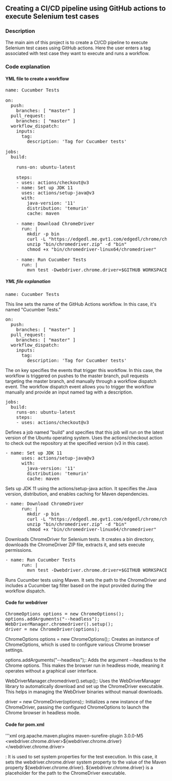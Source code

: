 ## Creating a CI/CD pipeline using GitHub actions to execute Selenium test cases

### Description
The main aim of this project is to create a CI/CD pipeline to execute Selenium test cases using GitHub actions. Here the user enters a tag associated with test case they want to execute and runs a workflow.


### Code explanation

#### YML file to create a workflow

<pre>
name: Cucumber Tests

on:
  push:
    branches: [ "master" ]
  pull_request:
    branches: [ "master" ]
  workflow_dispatch:
    inputs:
      tag:
        description: 'Tag for Cucumber tests'

jobs:
  build:

    runs-on: ubuntu-latest

    steps:
    - uses: actions/checkout@v3
    - name: Set up JDK 11
      uses: actions/setup-java@v3
      with:
        java-version: '11'
        distribution: 'temurin'
        cache: maven

    - name: Download ChromeDriver
      run: |
        mkdir -p bin
        curl -L "https://edgedl.me.gvt1.com/edgedl/chrome/chrome-for-testing/120.0.6099.109/linux64/chromedriver-linux64.zip" -o "bin/chromedriver.zip"
        unzip "bin/chromedriver.zip" -d "bin"
        chmod +x "bin/chromedriver-linux64/chromedriver"

    - name: Run Cucumber Tests
      run: |
        mvn test -Dwebdriver.chrome.driver=$GITHUB_WORKSPACE/bin/chromedriver -Dcucumber.filter.tags="${{ github.event.inputs.tag }}"
</pre>

##### YML file explanation

<pre>
name: Cucumber Tests
</pre>

This line sets the name of the GitHub Actions workflow. In this case, it's named "Cucumber Tests."

<pre>
on:
  push:
    branches: [ "master" ]
  pull_request:
    branches: [ "master" ]
  workflow_dispatch:
    inputs:
      tag:
        description: 'Tag for Cucumber tests'
</pre>

The on key specifies the events that trigger this workflow. In this case, the workflow is triggered on pushes to the master branch, pull requests targeting the master branch, and manually through a workflow dispatch event. The workflow dispatch event allows you to trigger the workflow manually and provide an input named tag with a description.

<pre>
jobs:
  build:
    runs-on: ubuntu-latest
    steps:
    - uses: actions/checkout@v3
</pre>

Defines a job named "build" and specifies that this job will run on the latest version of the Ubuntu operating system. Uses the actions/checkout action to check out the repository at the specified version (v3 in this case).

<pre>
- name: Set up JDK 11
      uses: actions/setup-java@v3
      with:
        java-version: '11'
        distribution: 'temurin'
        cache: maven
</pre>

Sets up JDK 11 using the actions/setup-java action. It specifies the Java version, distribution, and enables caching for Maven dependencies.

<pre>
- name: Download ChromeDriver
      run: |
        mkdir -p bin
        curl -L "https://edgedl.me.gvt1.com/edgedl/chrome/chrome-for-testing/120.0.6099.109/linux64/chromedriver-linux64.zip" -o "bin/chromedriver.zip"
        unzip "bin/chromedriver.zip" -d "bin"
        chmod +x "bin/chromedriver-linux64/chromedriver"
</pre>

Downloads ChromeDriver for Selenium tests. It creates a bin directory, downloads the ChromeDriver ZIP file, extracts it, and sets execute permissions.

<pre>
- name: Run Cucumber Tests
      run: |
        mvn test -Dwebdriver.chrome.driver=$GITHUB_WORKSPACE/bin/chromedriver -Dcucumber.filter.tags="${{ github.event.inputs.tag }}"
</pre>

Runs Cucumber tests using Maven. It sets the path to the ChromeDriver and includes a Cucumber tag filter based on the input provided during the workflow dispatch.

#### Code for webdriver

<pre>
ChromeOptions options = new ChromeOptions();
options.addArguments("--headless");
WebDriverManager.chromedriver().setup();
driver = new ChromeDriver(options);
</pre>

ChromeOptions options = new ChromeOptions();: Creates an instance of ChromeOptions, which is used to configure various Chrome browser settings.

options.addArguments("--headless");: Adds the argument --headless to the Chrome options. This makes the browser run in headless mode, meaning it operates without a graphical user interface.

WebDriverManager.chromedriver().setup();: Uses the WebDriverManager library to automatically download and set up the ChromeDriver executable. This helps in managing the WebDriver binaries without manual downloads.

driver = new ChromeDriver(options);: Initializes a new instance of the ChromeDriver, passing the configured ChromeOptions to launch the Chrome browser in headless mode.

#### Code for pom.xml

'''xml
<build>
    <plugins>
        <plugin>
            <groupId>org.apache.maven.plugins</groupId>
            <artifactId>maven-surefire-plugin</artifactId>
            <version>3.0.0-M5</version> <!-- Use the latest version -->
            <configuration>
                <systemPropertyVariables>
                    <webdriver.chrome.driver>${webdriver.chrome.driver}</webdriver.chrome.driver>
                </systemPropertyVariables>
            </configuration>
        </plugin>
    </plugins>
</build>

<systemPropertyVariables>: It is used to set system properties for the test execution. In this case, it sets the webdriver.chrome.driver system property to the value of the Maven property ${webdriver.chrome.driver}.
${webdriver.chrome.driver} is a placeholder for the path to the ChromeDriver executable.
